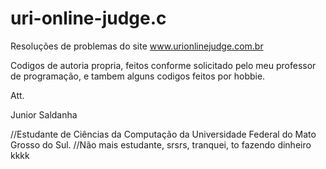 # uri-online-judge.c
Resoluções de problemas do site www.urionlinejudge.com.br


Codigos de autoria propria, feitos conforme solicitado pelo meu professor de programação, e tambem alguns codigos feitos por hobbie. 

Att. 

Junior Saldanha

//Estudante de Ciências da Computação da Universidade Federal do Mato Grosso do Sul.
//Não mais estudante, srsrs, tranquei, to fazendo dinheiro kkkk 
